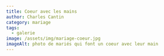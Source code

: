 ```yaml
---
title: Coeur avec les mains
author: Charles Cantin
category: mariage
tags:
  - galerie
image: /assets/img/mariage-coeur.jpg
imageAlt: photo de mariés qui font un coeur avec leur main
---
```

